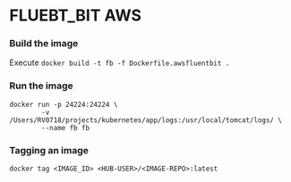 # FLUEBT_BIT AWS

### Build the image

Execute
`docker build -t fb -f Dockerfile.awsfluentbit .`

### Run the image

```
docker run -p 24224:24224 \
        -v /Users/RV0718/projects/kubernetes/app/logs:/usr/local/tomcat/logs/ \
        --name fb fb
```

### Tagging an image
```
docker tag <IMAGE_ID> <HUB-USER>/<IMAGE-REPO>:latest
```

